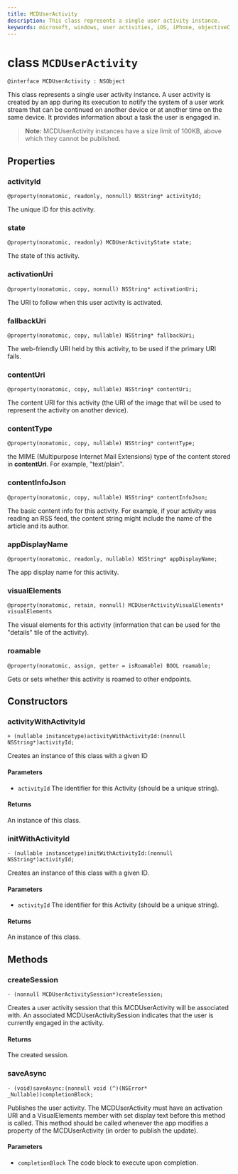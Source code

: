 ```yaml
---
title: MCDUserActivity
description: This class represents a single user activity instance.
keywords: microsoft, windows, user activities, iOS, iPhone, objectiveC, connected devices, Project Rome 
---
```


# class `MCDUserActivity`

```
@interface MCDUserActivity : NSObject
```

This class represents a single user activity instance. A user activity is created by an app during its execution to notify the system of a user work stream that can be continued on another device or at another time on the same device. It provides information about a task the user is engaged in.

>**Note:** MCDUserActivity instances have a size limit of 100KB, above which they cannot be published.

## Properties

### activityId
`@property(nonatomic, readonly, nonnull) NSString* activityId;`

The unique ID for this activity.

### state
`@property(nonatomic, readonly) MCDUserActivityState state;`

The state of this activity.

### activationUri
`@property(nonatomic, copy, nonnull) NSString* activationUri;`

The URI to follow when this user activity is activated.

### fallbackUri
`@property(nonatomic, copy, nullable) NSString* fallbackUri;`

The web-friendly URI held by this activity, to be used if the primary URI fails.

### contentUri
`@property(nonatomic, copy, nullable) NSString* contentUri;`

The content URI for this activity (the URI of the image that will be used to represent the activity on another device).

### contentType
`@property(nonatomic, copy, nullable) NSString* contentType;`

the MIME (Multipurpose Internet Mail Extensions) type of the content stored in **contentUri**. For example, "text/plain".

### contentInfoJson
`@property(nonatomic, copy, nullable) NSString* contentInfoJson;`

The basic content info for this activity. For example, if your activity was reading an RSS feed, the content string might include the name of the article and its author.

### appDisplayName
`@property(nonatomic, readonly, nullable) NSString* appDisplayName;`

The app display name for this activity.

### visualElements
`@property(nonatomic, retain, nonnull) MCDUserActivityVisualElements* visualElements`

The visual elements for this activity (information that can be used for the "details" tile of the activity).

### roamable
`@property(nonatomic, assign, getter = isRoamable) BOOL roamable;`

Gets or sets whether this activity is roamed to other endpoints.

## Constructors

### activityWithActivityId
`+ (nullable instancetype)activityWithActivityId:(nonnull NSString*)activityId;`

Creates an instance of this class with a given ID

#### Parameters
* `activityId` The identifier for this Activity (should be a unique string).

#### Returns
An instance of this class.

### initWithActivityId
`- (nullable instancetype)initWithActivityId:(nonnull NSString*)activityId;`

Creates an instance of this class with a given ID.

#### Parameters
* `activityId` The identifier for this Activity (should be a unique string).

#### Returns
An instance of this class.

## Methods

### createSession
`- (nonnull MCDUserActivitySession*)createSession;`

Creates a user activity session that this MCDUserActivity will be associated with. An associated MCDUserActivitySession indicates that the user is currently engaged in the activity.

#### Returns
The created session.

### saveAsync
`- (void)saveAsync:(nonnull void (^)(NSError* _Nullable))completionBlock;`

Publishes the user activity. The MCDUserActivity must have an activation URI and a VisualElements member with set display text before this method is called. This method should be called whenever the app modifies a property of the MCDUserActivity (in order to publish the update).

#### Parameters
* `completionBlock` The code block to execute upon completion.